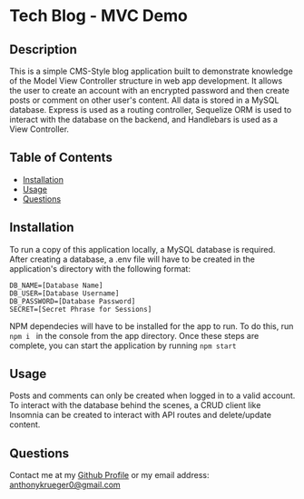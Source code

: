 # Tech Blog - MVC Demo

  ## Description
  
  This is a simple CMS-Style blog application built to demonstrate knowledge of the Model View Controller structure in web app development. It allows the user to create an account with an encrypted password and then create posts or comment on other user's content. All data is stored in a MySQL database. Express is used as a routing controller, Sequelize ORM is used to interact with the database on the backend, and Handlebars is used as a View Controller.
  

  ## Table of Contents
  
  - [Installation](#installation)
  - [Usage](#usage)
  - [Questions](#questions)
  

  ## Installation
  
  To run a copy of this application locally, a MySQL database is required. After creating a database, a .env file will have to be created in the application's directory with the following format: 
  
  ```
DB_NAME=[Database Name]
DB_USER=[Database Username]
DB_PASSWORD=[Database Password]
SECRET=[Secret Phrase for Sessions]
  ```
  
   NPM dependecies will have to be installed for the app to run. To do this, run ```npm i ``` in the console from the app directory. Once these steps are complete, you can start the application by running ```npm start```
  

  ## Usage
  
  Posts and comments can only be created when logged in to a valid account. To interact with the database behind the scenes, a CRUD client like Insomnia can be created to interact with API routes and delete/update content. 
  

  ## Questions
  
  Contact me at my [Github Profile](https://github.com/AnthonyKrueger)
  or my email address: anthonykrueger0@gmail.com